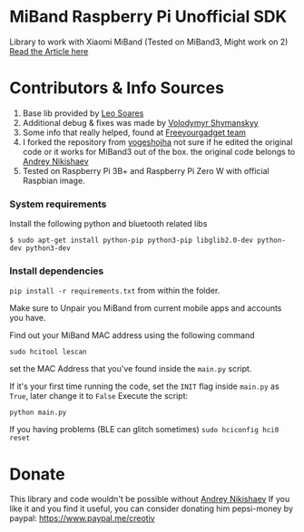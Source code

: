 # MiBand Raspberry Pi Unofficial SDK

Library to work with Xiaomi MiBand (Tested on MiBand3, Might work on 2) [Read the Article here](https://medium.com/@a.nikishaev/how-i-hacked-xiaomi-miband-2-to-control-it-from-linux-a5bd2f36d3ad)

# Contributors & Info Sources

1) Base lib provided by [Leo Soares](https://github.com/leojrfs/miband2)
2) Additional debug & fixes was made by [Volodymyr Shymanskyy](https://github.com/vshymanskyy/miband2-python-test)
3) Some info that really helped, found at [Freeyourgadget team](https://github.com/Freeyourgadget/Gadgetbridge/tree/master/app/src/main/java/nodomain/freeyourgadget/gadgetbridge/service/devices/miband2)
4) I forked the repository from [yogeshojha](https://github.com/yogeshojha) not sure if he edited the original code or it works for MiBand3 out of the box. the original code belongs to [Andrey Nikishaev](https://github.com/creotiv)
5) Tested on Raspberry Pi 3B+ and Raspberry Pi Zero W with official Raspbian image.

### System requirements

Install the following python and bluetooth related libs

    $ sudo apt-get install python-pip python3-pip libglib2.0-dev python-dev python3-dev

### Install dependencies

`pip install -r requirements.txt` from within the folder.

Make sure to Unpair you MiBand from current mobile apps and accounts you have.

Find out your MiBand MAC address using the following command

`sudo hcitool lescan`

set the MAC Address that you've found inside the `main.py` script.

If it's your first time running the code, set the `INIT` flag inside `main.py` as `True`, later change it to `False`
Execute the script:

`python main.py`

If you having problems (BLE can glitch sometimes)
`sudo hciconfig hci0 reset`

# Donate
This library and code wouldn't be possible without [Andrey Nikishaev](https://github.com/creotiv)
If you like it and you find it useful, you can consider donating him pepsi-money by paypal: https://www.paypal.me/creotiv
